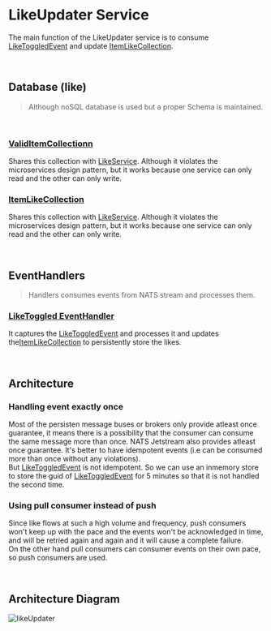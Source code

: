# LikeUpdater Service

The main function of the LikeUpdater service is to consume [LikeToggledEvent](../like/README.md#liketoggledevent) and update [ItemLikeCollection](../like/README.md#itemlikecollection).

<br>

## Database (like)

> Although noSQL database is used but a proper Schema is maintained.<br>


<br>

### [ValidItemCollectionn](../like/README.md#validitemcollection) <br>
Shares this collection with [LikeService](../like). Although it violates the microservices design pattern, but it works because one service can only read and the other can only write.


### [ItemLikeCollection](../like/README.md#itemlikecollection) <br>
Shares this collection with [LikeService](../like). Although it violates the microservices design pattern, but it works because one service can only read and the other can only write.

<br>

## EventHandlers
> Handlers consumes events from NATS stream and processes them.
### [LikeToggled EventHandler](/like-updater/src/handlers/likeToggledHandler.ts)
It captures the [LikeToggledEvent](../like/README.md#liketoggledevent) and processes it and updates the[ItemLikeCollection](../like/README.md#itemlikecollection) to persistently store the likes.

<br>


## Architecture

### Handling event exactly once
Most of the persisten message buses or brokers only provide atleast once guarantee, it means there is a possibility that the consumer can consume the same message more than once. NATS Jetstream also provides atleast once guarantee.
It's better to have idempotent events (i.e can be consumed more than once without any violations).\
But [LikeToggledEvent](../like/README.md#liketoggledevent) is not idempotent. So
we can use an inmemory store to store the guid of [LikeToggledEvent](../like/README.md#liketoggledevent) for 5 minutes so that it is not handled the second time.

### Using pull consumer instead of push
Since like flows at such a high volume and frequency, push consumers won't keep up with the pace and the events won't be acknowledged in time, and will be retried again and again and it will cause a complete failure.\
On the other hand pull consumers can consumer events on their own pace, so push consumers are used.

<br>

## Architecture Diagram
![likeUpdater](https://user-images.githubusercontent.com/58662119/206028821-7068e839-aebc-46df-a837-c2682f50a638.png)